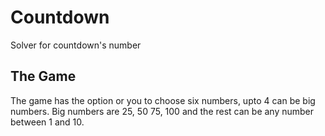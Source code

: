 # Countdown
Solver for countdown's number 

## The Game
The game has the option or you to choose six numbers, upto 4 can be big numbers. Big numbers are 25, 50 75, 100 and the rest can be any number between 1 and 10.
